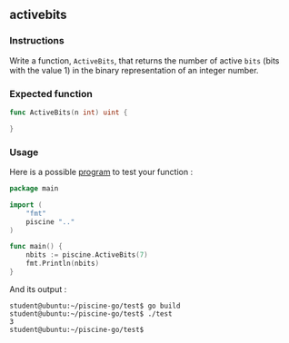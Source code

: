 ## activebits

### Instructions

Write a function, `ActiveBits`, that returns the number of active `bits` (bits with the value 1) in the binary representation of an integer number.

### Expected function

```go
func ActiveBits(n int) uint {

}
```

### Usage

Here is a possible [program](TODO-LINK) to test your function :

```go
package main

import (
	"fmt"
	piscine ".."
)

func main() {
	nbits := piscine.ActiveBits(7)
	fmt.Println(nbits)
}
```

And its output :

```console
student@ubuntu:~/piscine-go/test$ go build
student@ubuntu:~/piscine-go/test$ ./test
3
student@ubuntu:~/piscine-go/test$
```
